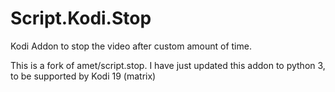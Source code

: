 # Script.Kodi.Stop
Kodi Addon to stop the video after custom amount of time.

This is a fork of amet/script.stop. I have just updated this addon to python 3, to be supported by Kodi 19 (matrix)
